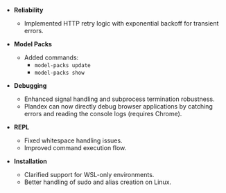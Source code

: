 - **Reliability**
  - Implemented HTTP retry logic with exponential backoff for transient errors.

- **Model Packs**
  - Added commands:
    - `model-packs update`
    - `model-packs show`

- **Debugging**
  - Enhanced signal handling and subprocess termination robustness.
  - Plandex can now directly debug browser applications by catching errors and reading the console logs (requires Chrome).

- **REPL**
  - Fixed whitespace handling issues.
  - Improved command execution flow.

- **Installation**
  - Clarified support for WSL-only environments.
  - Better handling of sudo and alias creation on Linux.